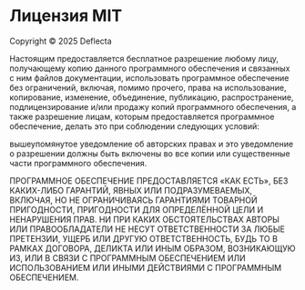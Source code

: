 # Лицензия MIT

Copyright © 2025 Deflecta

Настоящим предоставляется бесплатное разрешение любому лицу, получающему копию
данного программного обеспечения и связанных с ним файлов документации,
использовать программное обеспечение без ограничений, включая, помимо прочего,
права на использование, копирование, изменение, объединение, публикацию, распространение,
подлицензирование и/или продажу копий программного обеспечения, а также
разрешение лицам, которым предоставляется программное обеспечение, делать это
при соблюдении следующих условий:

вышеупомянутое уведомление об авторских правах и это уведомление о разрешении должны быть включены во все
копии или существенные части программного обеспечения.

ПРОГРАММНОЕ ОБЕСПЕЧЕНИЕ ПРЕДОСТАВЛЯЕТСЯ «КАК ЕСТЬ», БЕЗ КАКИХ-ЛИБО ГАРАНТИЙ, ЯВНЫХ ИЛИ
ПОДРАЗУМЕВАЕМЫХ, ВКЛЮЧАЯ, НО НЕ ОГРАНИЧИВАЯСЬ ГАРАНТИЯМИ ТОВАРНОЙ ПРИГОДНОСТИ,
ПРИГОДНОСТИ ДЛЯ ОПРЕДЕЛЁННОЙ ЦЕЛИ И НЕНАРУШЕНИЯ ПРАВ. НИ ПРИ КАКИХ ОБСТОЯТЕЛЬСТВАХ
АВТОРЫ ИЛИ ПРАВООБЛАДАТЕЛИ НЕ НЕСУТ ОТВЕТСТВЕННОСТИ ЗА ЛЮБЫЕ ПРЕТЕНЗИИ, УЩЕРБ ИЛИ ДРУГУЮ
ОТВЕТСТВЕННОСТЬ, БУДЬ ТО В РАМКАХ ДОГОВОРА, ДЕЛИКТА ИЛИ ИНЫМ ОБРАЗОМ, ВОЗНИКАЮЩУЮ ИЗ,
ИЛИ В СВЯЗИ С ПРОГРАММНЫМ ОБЕСПЕЧЕНИЕМ ИЛИ ИСПОЛЬЗОВАНИЕМ ИЛИ ИНЫМИ ДЕЙСТВИЯМИ С ПРОГРАММНЫМ ОБЕСПЕЧЕНИЕМ.
